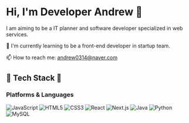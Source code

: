 # Hi, I'm Developer Andrew 👋

I am aiming to be a IT planner and software developer specialized in web services.

🌱 I'm currently learning to be a front-end developer in startup team.

📫 How to reach me: andrew0314@naver.com

## 📖 Tech Stack 📖
### Platforms & Languages

![JavaScript](https://img.shields.io/badge/JavaScript-yellow?style=flat&logo=JavaScript&logoColor=white)
![HTML5](https://img.shields.io/badge/HTML5-red?style=flat&logo=HTML5&logoColor=white)
![CSS3](https://img.shields.io/badge/CSS3-blue?style=flat&logo=CSS3&logoColor=white)
![React](https://img.shields.io/badge/React-black?style=flat&logo=React&logoColor=blue)
![Next.js](https://img.shields.io/badge/Next.js-black?style=flat&logo=Next.js&logoColor=white)
![Java](https://img.shields.io/badge/Java-green?style=flat&logo=Java&logoColor=white)
![Python](https://img.shields.io/badge/Python-blue?style=flat&logo=Python&logoColor=white)
![MySQL](https://img.shields.io/badge/MySQL-blue?style=flat&logo=MySQL&logoColor=white)

<!--
**Wonchang0314/Wonchang0314** is a ✨ _special_ ✨ repository because its `README.md` (this file) appears on your GitHub profile.

Here are some ideas to get you started:

- 🔭 I’m currently working on ...
- 🌱 I’m currently learning ...
- 👯 I’m looking to collaborate on ...
- 🤔 I’m looking for help with ...
- 💬 Ask me about ...
- 📫 How to reach me: ...
- 😄 Pronouns: ...
- ⚡ Fun fact: ...
-->
